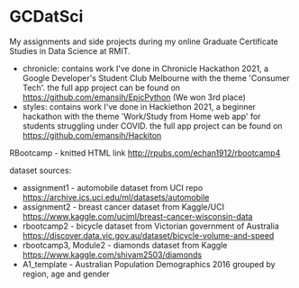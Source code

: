 # GCDatSci
My assignments and side projects during my online Graduate Certificate Studies in Data Science at RMIT.

* chronicle: contains work I've done in Chronicle Hackathon 2021, a Google Developer's Student Club Melbourne  with the theme 'Consumer Tech'. the full app project can be found on https://github.com/emansih/EpicPython (We won 3rd place)
* styles: contains work I've done in Hackiethon 2021, a beginner hackathon with the theme 'Work/Study from Home web app' for students struggling under COVID. the full app project can be found on https://github.com/emansih/Hackiton 

RBootcamp - knitted HTML link http://rpubs.com/echan1912/rbootcamp4

dataset sources:
* assignment1 - automobile dataset from UCI repo https://archive.ics.uci.edu/ml/datasets/automobile
* assignment2 - breast cancer dataset from Kaggle/UCI https://www.kaggle.com/uciml/breast-cancer-wisconsin-data
* rbootcamp2 - bicycle dataset from Victorian government of Australia https://discover.data.vic.gov.au/dataset/bicycle-volume-and-speed
* rbootcamp3, Module2 - diamonds dataset from Kaggle https://www.kaggle.com/shivam2503/diamonds
* A1_template - Australian Population Demographics 2016 grouped by region, age and gender


